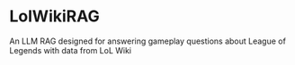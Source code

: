 # LolWikiRAG
An LLM RAG designed for answering gameplay questions about League of Legends with data from LoL Wiki
